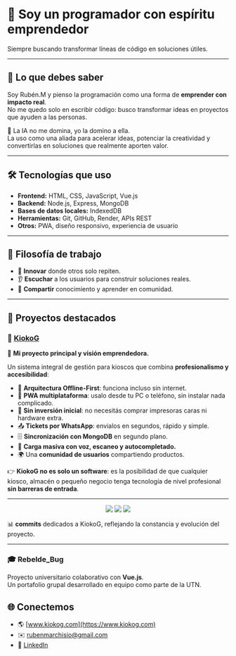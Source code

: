 # 🚀 Soy un programador con espíritu emprendedor  
Siempre buscando transformar líneas de código en soluciones útiles.  

---

## 🔑 Lo que debes saber
Soy Rubén.M y pienso la programación como una forma de **emprender con impacto real**.  
No me quedo solo en escribir código: busco transformar ideas en proyectos que ayuden a las personas.  

🤖 La IA no me domina, yo la domino a ella.  
La uso como una aliada para acelerar ideas, potenciar la creatividad y convertirlas en soluciones que realmente aporten valor.  

---

## 🛠️ Tecnologías que uso
- **Frontend:** HTML, CSS, JavaScript, Vue.js  
- **Backend:** Node.js, Express, MongoDB  
- **Bases de datos locales:** IndexedDB  
- **Herramientas:** Git, GitHub, Render, APIs REST  
- **Otros:** PWA, diseño responsivo, experiencia de usuario  

---

## 🌱 Filosofía de trabajo
- 🚀 **Innovar** donde otros solo repiten.  
- 👂 **Escuchar** a los usuarios para construir soluciones reales.  
- 🤝 **Compartir** conocimiento y aprender en comunidad.  

---

## 📌 Proyectos destacados  

### 🛒 [KiokoG](https://www.kiokog.com)  
🚀 **Mi proyecto principal y visión emprendedora.**  

Un sistema integral de gestión para kioscos que combina **profesionalismo y accesibilidad**:  

- 🔗 **Arquitectura Offline-First**: funciona incluso sin internet.  
- 📱 **PWA multiplataforma**: usalo desde tu PC o teléfono, sin instalar nada complicado.  
- 💸 **Sin inversión inicial**: no necesitás comprar impresoras caras ni hardware extra.  
- 📤 **Tickets por WhatsApp**: envialos en segundos, rápido y simple.  
- 🗄️ **Sincronización con MongoDB** en segundo plano.  
- 🎤 **Carga masiva con voz, escaneo y autocompletado.**  
- 🌍 Una **comunidad de usuarios** compartiendo productos.  

👉 **KiokoG no es solo un software**: es la posibilidad de que cualquier kiosco, almacén o pequeño negocio tenga tecnología de nivel profesional **sin barreras de entrada**.  

---

<p align="center">
  <img src="https://img.shields.io/badge/Commits%20en%20KiokoG-692-brightgreen?style=for-the-badge" />
  <img src="https://img.shields.io/badge/Proyecto-Activo-success?style=for-the-badge" />
  <img src="https://img.shields.io/badge/Accesible-Para%20todos-blue?style=for-the-badge" />
</p>

📊  **commits** dedicados a KiokoG, reflejando la constancia y evolución del proyecto.  

---

### 🎓 Rebelde_Bug  
Proyecto universitario colaborativo con **Vue.js**.  
Un portafolio grupal desarrollado en equipo como parte de la UTN.  

## 🌐 Conectemos
- 🌎 [www.kiokog.com](https://www.kiokog.com)  
- ✉️ rubenmarchisio@gmail.com  
- 💼 [LinkedIn](https://www.linkedin.com/in/rub%C3%A9n-marchisio-94b458365/)  
